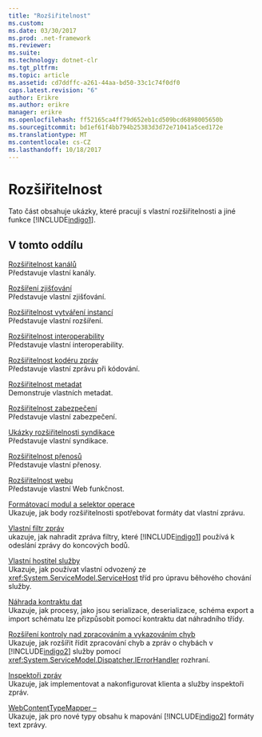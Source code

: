 ```yaml
---
title: "Rozšiřitelnost"
ms.custom: 
ms.date: 03/30/2017
ms.prod: .net-framework
ms.reviewer: 
ms.suite: 
ms.technology: dotnet-clr
ms.tgt_pltfrm: 
ms.topic: article
ms.assetid: cd7ddffc-a261-44aa-bd50-33c1c74f0df0
caps.latest.revision: "6"
author: Erikre
ms.author: erikre
manager: erikre
ms.openlocfilehash: ff52165ca4ff79d652eb1cd509bcd6898005650b
ms.sourcegitcommit: bd1ef61f4bb794b25383d3d72e71041a5ced172e
ms.translationtype: MT
ms.contentlocale: cs-CZ
ms.lasthandoff: 10/18/2017
---
```

# <a name="extensibility"></a>Rozšiřitelnost
Tato část obsahuje ukázky, které pracují s vlastní rozšiřitelnosti a jiné funkce [!INCLUDE[indigo1](../../../../includes/indigo1-md.md)].  
  
## <a name="in-this-section"></a>V tomto oddílu  
 [Rozšiřitelnost kanálů](../../../../docs/framework/wcf/samples/channels-extensibility.md)  
 Představuje vlastní kanály.  
  
 [Rozšíření zjišťování](../../../../docs/framework/wcf/samples/discovery-extensibility.md)  
 Představuje vlastní zjišťování.  
  
 [Rozšiřitelnost vytváření instancí](../../../../docs/framework/wcf/samples/instancing-extensibility.md)  
 Představuje vlastní rozšíření.  
  
 [Rozšiřitelnost interoperability](../../../../docs/framework/wcf/samples/interop-extensibility.md)  
 Představuje vlastní interoperability.  
  
 [Rozšiřitelnost kodéru zpráv](../../../../docs/framework/wcf/samples/message-encoder-extensibility.md)  
 Představuje vlastní zprávu při kódování.  
  
 [Rozšiřitelnost metadat](../../../../docs/framework/wcf/samples/metadata-extensibility.md)  
 Demonstruje vlastních metadat.  
  
 [Rozšiřitelnost zabezpečení](../../../../docs/framework/wcf/samples/security-extensibility.md)  
 Představuje vlastní zabezpečení.  
  
 [Ukázky rozšiřitelnosti syndikace](../../../../docs/framework/wcf/samples/syndication-extensibility-samples.md)  
 Představuje vlastní syndikace.  
  
 [Rozšiřitelnost přenosů](../../../../docs/framework/wcf/samples/transport-extensibility.md)  
 Představuje vlastní přenosy.  
  
 [Rozšiřitelnost webu](../../../../docs/framework/wcf/samples/web-extensibility.md)  
 Představuje vlastní Web funkčnost.  
  
 [Formátovací modul a selektor operace](../../../../docs/framework/wcf/samples/operation-formatter-and-operation-selector.md)  
 Ukazuje, jak body rozšiřitelnosti spotřebovat formáty dat vlastní zprávu.  
  
 [Vlastní filtr zpráv](../../../../docs/framework/wcf/samples/custom-message-filter.md)  
 ukazuje, jak nahradit zpráva filtry, které [!INCLUDE[indigo1](../../../../includes/indigo1-md.md)] používá k odeslání zprávy do koncových bodů.  
  
 [Vlastní hostitel služby](../../../../docs/framework/wcf/samples/custom-service-host.md)  
 Ukazuje, jak používat vlastní odvozený ze <xref:System.ServiceModel.ServiceHost> tříd pro úpravu běhového chování služby.  
  
 [Náhrada kontraktu dat](../../../../docs/framework/wcf/samples/datacontract-surrogate.md)  
 Ukazuje, jak procesy, jako jsou serializace, deserializace, schéma export a import schématu lze přizpůsobit pomocí kontraktu dat náhradního třídy.  
  
 [Rozšíření kontroly nad zpracováním a vykazováním chyb](../../../../docs/framework/wcf/samples/extending-control-over-error-handling-and-reporting.md)  
 Ukazuje, jak rozšířit řídit zpracování chyb a zpráv o chybách v [!INCLUDE[indigo2](../../../../includes/indigo2-md.md)] služby pomocí <xref:System.ServiceModel.Dispatcher.IErrorHandler> rozhraní.  
  
 [Inspektoři zpráv](../../../../docs/framework/wcf/samples/message-inspectors.md)  
 Ukazuje, jak implementovat a nakonfigurovat klienta a služby inspektoři zpráv.  
  
 [WebContentTypeMapper –](../../../../docs/framework/wcf/samples/webcontenttypemapper-sample.md)  
 Ukazuje, jak pro nové typy obsahu k mapování [!INCLUDE[indigo2](../../../../includes/indigo2-md.md)] formáty text zprávy.
